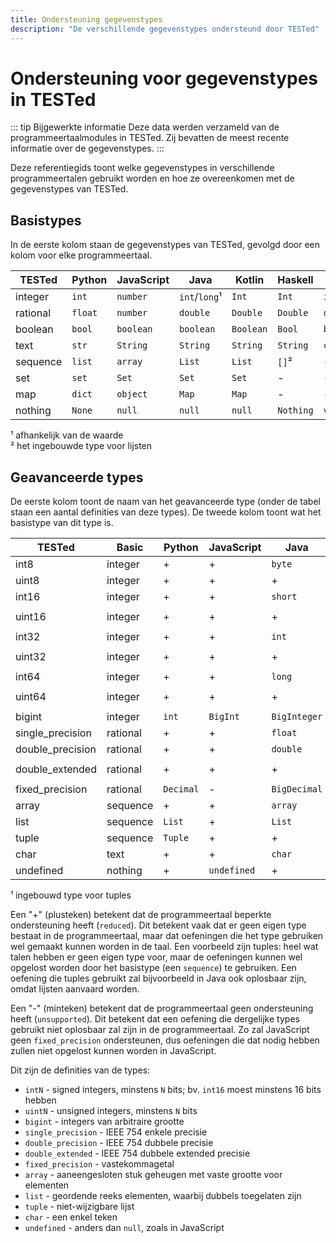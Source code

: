 ```yaml
---
title: Ondersteuning gegevenstypes
description: "De verschillende gegevenstypes ondersteund door TESTed"
---
```


# Ondersteuning voor gegevenstypes in TESTed

::: tip Bijgewerkte informatie
Deze data werden verzameld van de programmeertaalmodules in TESTed.
Zij bevatten de meest recente informatie over de gegevenstypes.
:::

Deze referentiegids toont welke gegevenstypes in verschillende programmeertalen gebruikt worden en hoe ze overeenkomen met de gegevenstypes van TESTed.

## Basistypes

In de eerste kolom staan de gegevenstypes van TESTed, gevolgd door een kolom voor elke programmeertaal.

| TESTed   | Python  | JavaScript | Java          | Kotlin    | Haskell   | C        | Bash   |
|----------|---------|------------|---------------|-----------|-----------|----------|--------|
| integer  | `int`   | `number`   | `int`/`long`¹ | `Int`     | `Int`     | `int`    | -      |
| rational | `float` | `number`   | `double`      | `Double`  | `Double`  | `double` | -      |
| boolean  | `bool`  | `boolean`  | `boolean`     | `Boolean` | `Bool`    | `bool`   | -      |
| text     | `str`   | `String`   | `String`      | `String`  | `String`  | `char*`  | `text` |
| sequence | `list`  | `array`    | `List`        | `List`    | `[]`²     | -        | -      |
| set      | `set`   | `Set`      | `Set`         | `Set`     | -         | -        | -      |
| map      | `dict`  | `object`   | `Map`         | `Map`     | -         | -        | -      |
| nothing  | `None`  | `null`     | `null`        | `null`    | `Nothing` | `void`   | -      |

¹ afhankelijk van de waarde  
² het ingebouwde type voor lijsten

## Geavanceerde types

De eerste kolom toont de naam van het geavanceerde type (onder de tabel staan een aantal definities van deze types).
De tweede kolom toont wat het basistype van dit type is.

| TESTed           | Basic    | Python    | JavaScript  | Java         | Kotlin       | Haskell            | C                | Bash |
|------------------|----------|-----------|-------------|--------------|--------------|--------------------|------------------|------|
| int8             | integer  | +         | +           | `byte`       | `Byte`       | `Data.Int.Int8`    | +                | -    |
| uint8            | integer  | +         | +           | +            | `UByte`      | `Data.Word.Word8`  | +                | -    |
| int16            | integer  | +         | +           | `short`      | `Short`      | `Data.Int.Int16`   | `short`          | -    |
| uint16           | integer  | +         | +           | +            | `UShort`     | `Data.Word.Word16` | `unsigned short` | -    |
| int32            | integer  | +         | +           | `int`        | `Int`        | `Data.Int.Int32`   | `int`            | -    |
| uint32           | integer  | +         | +           | +            | `UInt`       | `Data.Word.Word32` | `unsigned int`   | -    |
| int64            | integer  | +         | +           | `long`       | `Long`       | `Data.Int.Int64`   | `long`           | -    |
| uint64           | integer  | +         | +           | +            | `ULong`      | `Data.Word.Word64` | `unsigned long`  | -    |
| bigint           | integer  | `int`     | `BigInt`    | `BigInteger` | `BigInteger` | `Integer`          | -                | -    |
| single_precision | rational | +         | +           | `float`      | `Float`      | `Float`            | `float`          | -    |
| double_precision | rational | +         | +           | `double`     | `Double`     | `Double`           | `double`         | -    |
| double_extended  | rational | +         | +           | +            | +            | -                  | `double double`  | -    |
| fixed_precision  | rational | `Decimal` | -           | `BigDecimal` | `BigDecimal` | -                  | -                | -    |
| array            | sequence | +         | +           | `array`      | `Array`      | -                  | -                | -    |
| list             | sequence | `List`    | +           | `List`       | `List`       | `[]`²              | -                | -    |
| tuple            | sequence | `Tuple`   | +           | +            | +            | `()`¹              | -                | -    |
| char             | text     | +         | +           | `char`       | `Char`       | `Char`             | `char`           | +    |
| undefined        | nothing  | +         | `undefined` | +            | +            | +                  | +                | -    |

¹ ingebouwd type voor tuples

Een "+" (plusteken) betekent dat de programmeertaal beperkte ondersteuning heeft (`reduced`).
Dit betekent vaak dat er geen eigen type bestaat in de programmeertaal, maar dat oefeningen die het type gebruiken wel gemaakt kunnen worden in de taal.
Een voorbeeld zijn tuples: heel wat talen hebben er geen eigen type voor, maar de oefeningen kunnen wel opgelost worden door het basistype (een `sequence`) te gebruiken.
Een oefening die tuples gebruikt zal bijvoorbeeld in Java ook oplosbaar zijn, omdat lijsten aanvaard worden.

Een "-" (minteken) betekent dat de programmeertaal geen ondersteuning heeft (`unsupported`).
Dit betekent dat een oefening die dergelijke types gebruikt niet oplosbaar zal zijn in de programmeertaal.
Zo zal JavaScript geen `fixed_precision` ondersteunen, dus oefeningen die dat nodig hebben zullen niet opgelost kunnen worden in JavaScript.

Dit zijn de definities van de types:

- `intN` - signed integers, minstens `N` bits; bv. `int16` moest minstens 16 bits hebben
- `uintN` - unsigned integers, minstens `N` bits
- `bigint` - integers van arbitraire grootte
- `single_precision` - IEEE 754 enkele precisie
- `double_precision` - IEEE 754 dubbele precisie
- `double_extended` - IEEE 754 dubbele extended precisie
- `fixed_precision` - vastekommagetal
- `array` - aaneengesloten stuk geheugen met vaste grootte voor elementen
- `list` - geordende reeks elementen, waarbij dubbels toegelaten zijn
- `tuple` - niet-wijzigbare lijst
- `char` - een enkel teken
- `undefined` - anders dan `null`, zoals in JavaScript
